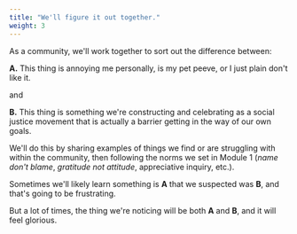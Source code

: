 ```yaml
---
title: "We'll figure it out together."
weight: 3
---
```


As a community, we'll work together to sort out the difference between:

**A.** This thing is annoying me personally, is my pet peeve, or I just plain don't like it.

and

**B.** This thing is something we're constructing and celebrating as a social justice movement that is actually a barrier getting in the way of our own goals.

We'll do this by sharing examples of things we find or are struggling with within the community, then following the norms we set in Module 1 (_name don't blame_, _gratitude not attitude_, appreciative inquiry, etc.).

Sometimes we'll likely learn something is **A** that we suspected was **B**, and that's going to be frustrating.

But a lot of times, the thing we're noticing will be both **A** and **B**, and it will feel glorious.
